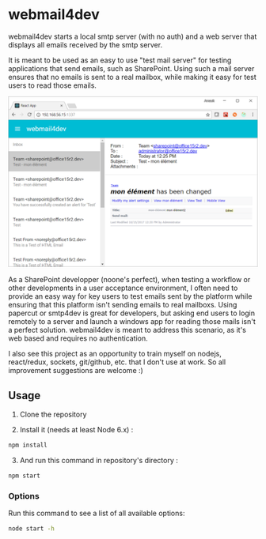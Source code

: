 # webmail4dev

webmail4dev starts a local smtp server (with no auth) and a web server that displays all emails received by the smtp server.

It is meant to be used as an easy to use "test mail server" for testing applications that send emails, such as SharePoint. Using such a mail server ensures that no emails is sent to a real mailbox, while making it easy for test users to read those emails.

![screenshot.png](screenshot.png)

As a SharePoint developper (noone's perfect), when testing a workflow or other developments in a user acceptance environment, I often need to provide an easy way for key users to test emails sent by the platform while ensuring that this platform isn't sending emails to real mailboxs. Using papercut or smtp4dev is great for developers, but asking end users to login remotely to a server and launch a windows app for reading those mails isn't a perfect solution. webmail4dev is meant to address this scenario, as it's web based and requires no authentication.

I also see this project as an opportunity to train myself on nodejs, react/redux, sockets, git/github, etc. that I don't use at work. So all improvement suggestions are welcome :)

## Usage

1. Clone the repository

2. Install it (needs at least Node 6.x) :

```bash
npm install
```

3. And run this command in repository's directory :

```bash
npm start
```

### Options

Run this command to see a list of all available options:

```bash
node start -h
```
